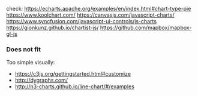 

check:
https://echarts.apache.org/examples/en/index.html#chart-type-pie
https://www.koolchart.com/
https://canvasjs.com/javascript-charts/
https://www.syncfusion.com/javascript-ui-controls/js-charts
https://gionkunz.github.io/chartist-js/
https://github.com/mapbox/mapbox-gl-js

### Does not fit
Too simple visually: 
* https://c3js.org/gettingstarted.html#customize
* http://dygraphs.com/
* http://n3-charts.github.io/line-chart/#/examples
